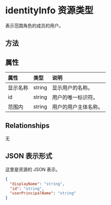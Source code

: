 # <a name="identityinfo-resource-type"></a>identityInfo 资源类型

表示范围角色的成员的用户。

## <a name="methods"></a>方法

## <a name="properties"></a>属性
| 属性     | 类型   |说明|
|:---------------|:--------|:----------|
|显示名称|string|显示用户的名称。|
|id|string|用户的唯一标识符。|
|范围内|string|用户的用户主体名称。|

## <a name="relationships"></a>Relationships
无

## <a name="json-representation"></a>JSON 表示形式

这里是资源的 JSON 表示。

<!-- {
  "blockType": "resource",
  "optionalProperties": [

  ],
  "@odata.type": "microsoft.graph.identityInfo"
}-->

```json
{
  "displayName": "string",
  "id": "string",
  "userPrincipalName": "string"
}

```

<!-- uuid: 8fcb5dbc-d5aa-4681-8e31-b001d5168d79
2015-10-25 14:57:30 UTC -->
<!-- {
  "type": "#page.annotation",
  "description": "identityInfo resource",
  "keywords": "",
  "section": "documentation",
  "tocPath": ""
}-->
